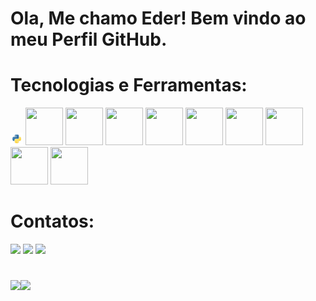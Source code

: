 # Ola, Me chamo Eder! Bem vindo ao meu Perfil GitHub.

# Tecnologias e Ferramentas:
<code><img height="20" src="https://raw.githubusercontent.com/github/explore/80688e429a7d4ef2fca1e82350fe8e3517d3494d/topics/python/python.png"></code> <img src="https://cdn.jsdelivr.net/gh/devicons/devicon/icons/django/django-plain-wordmark.svg" width="60" height="60" /> <img src="https://cdn.jsdelivr.net/gh/devicons/devicon/icons/javascript/javascript-original.svg" width="60" height="60"/> <img src="https://cdn.jsdelivr.net/gh/devicons/devicon/icons/html5/html5-original-wordmark.svg" width="60" height="60"/> <img src="https://cdn.jsdelivr.net/gh/devicons/devicon/icons/css3/css3-original.svg" width="60" height="60" /> <img src="https://cdn.jsdelivr.net/gh/devicons/devicon/icons/sqlite/sqlite-original.svg" width="60" height="60"/> <img src="https://cdn.jsdelivr.net/gh/devicons/devicon/icons/git/git-original.svg" width="60" height="60"/> <img src="https://cdn.jsdelivr.net/gh/devicons/devicon/icons/vscode/vscode-original.svg" width="60" height="60" /> <img src="https://cdn.jsdelivr.net/gh/devicons/devicon/icons/bootstrap/bootstrap-original.svg" width="60" height="60" /> <img src="https://cdn.jsdelivr.net/gh/devicons/devicon/icons/github/github-original-wordmark.svg" width="60" height="60" />

# Contatos:
<div>
<a href="https://www.linkedin.com/in/ederrassis" target="_blank"><img src="https://img.shields.io/badge/-LinkedIn-%230077B5?style=for-the-badge&logo=linkedin&logoColor=white" target="_blank"></a> <a href="https://instagram.com/ederr_assis" target="_blank"><img src="https://img.shields.io/badge/-Instagram-%23E4405F?style=for-the-badge&logo=instagram&logoColor=white" target="_blank"></a> <a href = "mailto:assis.ederjd@gmail.com"><img src="https://img.shields.io/badge/Gmail-D14836?style=for-the-badge&logo=gmail&logoColor=white" target="_blank"></a>
</div>

#
<div>
<a href="https://github.com/assis1983">
<img height="180em" src="https://github-readme-stats.vercel.app/api/top-langs/?username=assis1983&layout=compact&langs_count=7&theme=dracula"/><img height="180em" src="https://github-readme-stats.vercel.app/api?username=assis1983&show_icons=true&theme=dracula&include_all_commits=true&count_private=true"/>
</div>          
          
          
          
          
          
          
          
          
          
          


